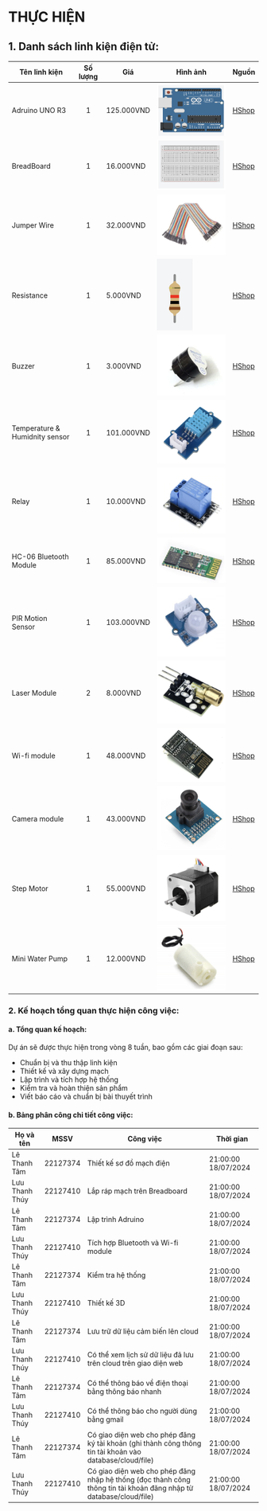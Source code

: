 # THỰC HIỆN
## 1. Danh sách linh kiện điện tử:
| Tên linh kiện                  | Số lượng | Giá        | Hình ảnh                | Nguồn                                                                    | 
| ------------------------------ | :------: | ---------- | ----------------------- | ------------------------------------------------------------------------ |
| Adruino UNO R3                 |    1     | 125.000VND | ![img](adruino.png)     | [HShop](https://hshop.vn/products/arduino-uno-r3)                                                          |
| BreadBoard                     |    1     | 16.000VND  | ![img](breadboard.png)  | [HShop](https://hshop.vn/products/test-board-camnho-8-5-x-5-5-cm)                                          |
| Jumper Wire                    |    1     | 32.000VND  | ![img](jumper.png)      | [HShop](https://hshop.vn/products/day-camtest-board-duc-coi30cm40soi)                                      |
| Resistance                     |    1     | 5.000VND   | ![img](resistance.png)  | [HShop](https://hshop.vn/products/bo-30-loai-dien-tro-1-4w-1-thong-dung-10-1m-ohm-30-kind-1-4w-resistance) |
| Buzzer                         |    1     | 3.000VND   | ![img](buzzer.png)      | [HShop](https://hshop.vn/products/coi-buzzer-5vdc)                                                         |
| Temperature & Humidnity sensor |    1     | 101.000VND | ![img](temphumid.png)   | [HShop](https://hshop.vn/products/grove-temperature-humidity-sensor-dht11-cam-bien-nhiet-do-do-am)         |
| Relay                          |    1     | 10.000VND  | ![img](relay.png)       | [HShop](https://hshop.vn/products/module-1-relay-5vdc-ky-019)                                              |
| HC-06 Bluetooth Module         |    1     | 85.000VND  | ![img](bluetooth.png)   | [HShop](https://hshop.vn/products/mach-thu-phat-bluetooth-hc-06-chua-ra-chon-slave)                        |
| PIR Motion Sensor              |    1     | 103.000VND | ![img](PIR.png)         | [HShop](https://hshop.vn/products/grove-digital-pir-motion-sensor-12m-cam-bien-nhiet-chuyen-dong)          |
| Laser Module                   |    2     | 8.000VND   | ![img](laser.png)       | [HShop](https://hshop.vn/products/module-laser-5v)                                                         |
| Wi-fi module                   |    1     | 48.000VND  | ![img](wifi.png)        | [HShop](https://hshop.vn/products/mach-thu-phat-wifi-esp8266-v1)                                           |
| Camera module                  |    1     | 43.000VND  | ![img](camera.png)      | [HShop](https://hshop.vn/products/mach-camera-ov7670)                                                      |
| Step Motor                     |    1     | 55.000VND  | ![img](stepmotor.png)   | [HShop](https://hshop.vn/products/dong-co-buoc-size-42mm-nema-17-stepper-motor-4234)                       |
| Mini Water Pump                |    1     | 12.000VND  | ![img](waterpump.png)   | [HShop](https://hshop.vn/products/dong-co-bom-chim-mini-5vdc)                                              |

### 2. Kế hoạch tổng quan thực hiện công việc:
#### a. Tổng quan kế hoạch: 
Dự án sẽ được thực hiện trong vòng 8 tuần, bao gồm các giai đoạn sau:
* Chuẩn bị và thu thập linh kiện
* Thiết kế và xây dựng mạch
* Lập trình và tích hợp hệ thống
* Kiểm tra và hoàn thiện sản phẩm
* Viết báo cáo và chuẩn bị bài thuyết trình

#### b. Bảng phân công chi tiết công việc:
| Họ và tên     |   MSSV   |      Công việc   | Thời gian | 
| ------------- | :------: | --------------------- | --------- |
| Lê Thanh Tâm  | 22127374 | Thiết kế sơ đồ mạch điện                                         | 21:00:00 18/07/2024 | 
| Lưu Thanh Thúy| 22127410 | Lắp ráp mạch trên Breadboard                                     | 21:00:00 18/07/2024 | 
| Lê Thanh Tâm  | 22127374 | Lập trình Adruino                                                | 21:00:00 18/07/2024 | 
| Lưu Thanh Thúy| 22127410 | Tích hợp Bluetooth và Wi-fi module                               | 21:00:00 18/07/2024 | 
| Lê Thanh Tâm  | 22127374 | Kiểm tra hệ thống                                                | 21:00:00 18/07/2024 | 
| Lưu Thanh Thúy| 22127410 | Thiết kế 3D                                                      | 21:00:00 18/07/2024 | 
| Lê Thanh Tâm  | 22127374 | Lưu trữ dữ liệu cảm biến lên cloud                               | 21:00:00 18/07/2024 | 
| Lưu Thanh Thúy| 22127410 | Có thể xem lịch sử dữ liệu đã lưu trên cloud trên giao diện web  | 21:00:00 18/07/2024 | 
| Lê Thanh Tâm  | 22127374 | Có thể thông báo về điện thoại bằng thông báo nhanh              | 21:00:00 18/07/2024 | 
| Lưu Thanh Thúy| 22127410 | Có thể thông báo cho người dùng bằng gmail                       | 21:00:00 18/07/2024 | 
| Lê Thanh Tâm  | 22127374 | Có giao diện web cho phép đăng ký tài khoản (ghi thành công thông tin tài khoản vào database/cloud/file)  | 21:00:00 18/07/2024 | 
| Lưu Thanh Thúy| 22127410 | Có giao diện web cho phép đăng nhập hệ thống (đọc thành công thông tin tài khoản đăng nhập từ database/cloud/file) | 21:00:00 18/07/2024 | 


